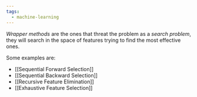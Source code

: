 ```yaml
---
tags:
  - machine-learning
---
```

*Wrapper methods* are the ones that threat the problem as a *search problem*, they will search in the space of features trying to find the most effective ones.

Some examples are:
- [[Sequential Forward Selection]]
- [[Sequential Backward Selection]]
- [[Recursive Feature Elimination]]
- [[Exhaustive Feature Selection]]